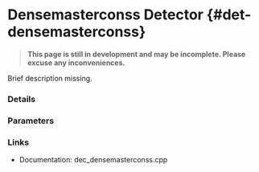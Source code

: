 # Densemasterconss Detector {#det-densemasterconss}
> **This page is still in development and may be incomplete. Please excuse any inconveniences.**

Brief description missing.

### Details

### Parameters

### Links
 * Documentation: dec_densemasterconss.cpp
